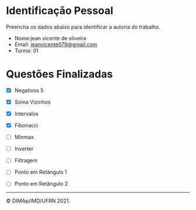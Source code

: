 ﻿# Identificação Pessoal

Preencha os dados abaixo para identificar a autoria do trabalho.

- Nome:jean vicente de oliveira
- Email: jeanvicente079@gmail.com
- Turma: 01

# Questões Finalizadas

- [x] Negativos 5
- [x] Soma Vizinhos
- [x] Intervalos
- [x] Fibonacci
- [ ] Minmax
- [ ] Inverter
- [ ] Filtragem
- [ ] Ponto em Retângulo 1
- [ ] Ponto em Retângulo 2


--------
&copy; DIMAp/IMD/UFRN 2021.
